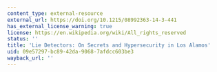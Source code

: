 ```yaml
---
content_type: external-resource
external_url: https://doi.org/10.1215/08992363-14-3-441
has_external_license_warning: true
license: https://en.wikipedia.org/wiki/All_rights_reserved
status: ''
title: 'Lie Detectors: On Secrets and Hypersecurity in Los Alamos'
uid: 09e57297-bc89-42da-9068-7afdcc603be3
wayback_url: ''
---
```

